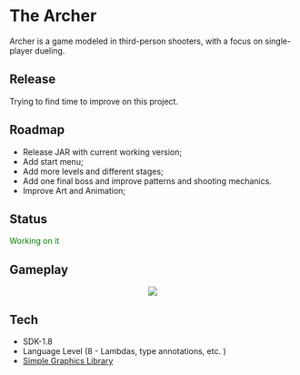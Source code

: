 # The Archer
Archer is a game modeled in third-person shooters, with a focus on single-player dueling.

## Release
Trying to find time to improve on this project.

## Roadmap

<ul>
  <li>Release JAR with  current working version;</li>
  <li>Add start menu;</li>
  <li>Add more levels and different stages; </li>
  <li>Add one final boss and improve patterns and shooting mechanics.</li>
  <li>Improve Art and Animation;</li>
</ul>

## Status
<span style="color: green"> Working on it </span>

## Gameplay
<p align="center">
  <img src="https://i.imgur.com/q0439Sj.gif" >
</p>

## Tech
- SDK-1.8
- Language Level (8 - Lambdas, type annotations, etc. )
- [Simple Graphics Library](https://github.com/academia-de-codigo/simple-graphics)
